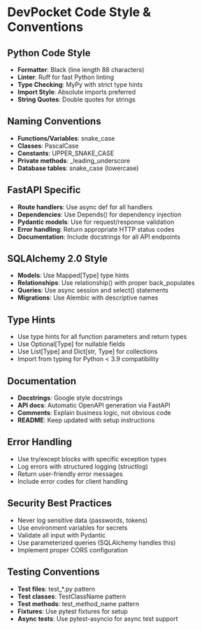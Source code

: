 # DevPocket Code Style & Conventions

## Python Code Style
- **Formatter**: Black (line length 88 characters)
- **Linter**: Ruff for fast Python linting
- **Type Checking**: MyPy with strict type hints
- **Import Style**: Absolute imports preferred
- **String Quotes**: Double quotes for strings

## Naming Conventions
- **Functions/Variables**: snake_case
- **Classes**: PascalCase
- **Constants**: UPPER_SNAKE_CASE
- **Private methods**: _leading_underscore
- **Database tables**: snake_case (lowercase)

## FastAPI Specific
- **Route handlers**: Use async def for all handlers
- **Dependencies**: Use Depends() for dependency injection
- **Pydantic models**: Use for request/response validation
- **Error handling**: Return appropriate HTTP status codes
- **Documentation**: Include docstrings for all API endpoints

## SQLAlchemy 2.0 Style
- **Models**: Use Mapped[Type] type hints
- **Relationships**: Use relationship() with proper back_populates
- **Queries**: Use async session and select() statements
- **Migrations**: Use Alembic with descriptive names

## Type Hints
- Use type hints for all function parameters and return types
- Use Optional[Type] for nullable fields
- Use List[Type] and Dict[str, Type] for collections
- Import from typing for Python < 3.9 compatibility

## Documentation
- **Docstrings**: Google style docstrings
- **API docs**: Automatic OpenAPI generation via FastAPI
- **Comments**: Explain business logic, not obvious code
- **README**: Keep updated with setup instructions

## Error Handling
- Use try/except blocks with specific exception types
- Log errors with structured logging (structlog)
- Return user-friendly error messages
- Include error codes for client handling

## Security Best Practices
- Never log sensitive data (passwords, tokens)
- Use environment variables for secrets
- Validate all input with Pydantic
- Use parameterized queries (SQLAlchemy handles this)
- Implement proper CORS configuration

## Testing Conventions
- **Test files**: test_*.py pattern
- **Test classes**: TestClassName pattern  
- **Test methods**: test_method_name pattern
- **Fixtures**: Use pytest fixtures for setup
- **Async tests**: Use pytest-asyncio for async test support